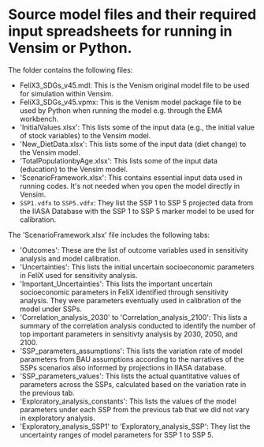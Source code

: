 # Source model files and their required input spreadsheets for running in Vensim or Python.

The folder contains the following files:
* FeliX3_SDGs_v45.mdl: This is the Venism original model file to be used for simulation within Vensim.
* FeliX3_SDGs_v45.vpmx: This is the Venism model package file to be used by Python when running the model e.g. through the EMA workbench.
* 'InitialValues.xlsx': This lists some of the input data (e.g., the initial value of stock variables) to the Vensim model.
* 'New_DietData.xlsx': This lists some of the input data (diet change) to the Vensim model.
* 'TotalPopulationbyAge.xlsx': This lists some of the input data (education) to the Vensim model.
* 'ScenarioFramework.xlsx': This contains essential input data used in running codes. It's not needed when you open the model directly in Vensim.
* `SSP1.vdfx` to `SSP5.vdfx`: They list the SSP 1 to SSP 5 projected data from the IIASA Database with the SSP 1 to SSP 5 marker model to be used for calibration.

The 'ScenarioFramework.xlsx' file includes the following tabs:
* 'Outcomes': These are the list of outcome variables used in sensitivity analysis and model calibration.
* 'Uncertainties': This lists the initial uncertain socioeconomic parameters in FeliX used for sensitivity analysis.
* 'Important_Uncertainties': This lists the important uncertain socioeconomic parameters in FeliX identified through sensitivity analysis. They were parameters eventually used in calibration of the model under SSPs.
* 'Correlation_analysis_2030' to 'Correlation_analysis_2100': This lists a summary of the correlation analysis conducted to identify the number of top important parameters in sensitivty analysis by 2030, 2050, and 2100.
* 'SSP_parameters_assumptions': This lists the variation rate of model parameters from BAU assumptions according to the narratives of the SSPs scenarios also informed by projections in IIASA database.
* 'SSP_parameters_values': This lists the actual quantitative values of parameters across the SSPs, calculated based on the variation rate in the previous tab.
* 'Exploratory_analysis_constants': This lists the values of the model parameters under each SSP from the previous tab that we did not vary in exploratory analysis.
* 'Exploratory_analysis_SSP1' to 'Exploratory_analysis_SSP': They list the uncertainty ranges of model parameters for SSP 1 to SSP 5.
